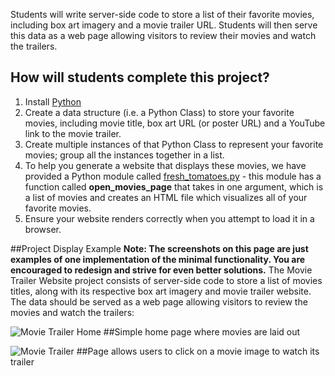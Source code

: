 Students will write server-side code to store a list of their favorite movies, including box art imagery and a movie trailer URL. Students will then serve this data as a web page allowing visitors to review their movies and watch the trailers. 
## How will students complete this project? 
1. Install [Python](https://www.python.org/) 
2. Create a data structure (i.e. a Python Class) to store your favorite movies, including movie title, box art URL (or poster URL) and a YouTube link to the movie trailer. 
3. Create multiple instances of that Python Class to represent your favorite movies; group all the instances together in a list. 
4. To help you generate a website that displays these movies, we have provided a Python module called <a href="https://s3.amazonaws.com/udacity-hosted-downloads/ud036/fresh_tomatoes.py" target="_blank">fresh_tomatoes.py</a> - this module has a function called **open_movies_page** that takes in one argument, which is a list of movies and creates an HTML file which visualizes all of your favorite movies. 
5. Ensure your website renders correctly when you attempt to load it in a browser. 

##Project Display Example 
**Note: The screenshots on this page are just examples of one implementation of the minimal functionality. You are encouraged to redesign and strive for even better solutions.** The Movie Trailer Website project consists of server-side code to store a list of movies titles, along with its respective box art imagery and movie trailer website. The data should be served as a web page allowing visitors to review the movies and watch the trailers: 

![Movie Trailer Home](https://i.imgur.com/StTWsH9.png) 
##Simple home page where movies are laid out

![Movie Trailer](https://i.imgur.com/18cp1qa.png) 
##Page allows users to click on a movie image to watch its trailer
